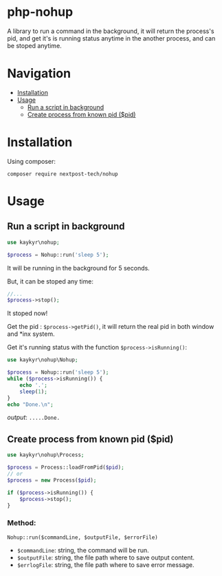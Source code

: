 # php-nohup

A library to run a command in the background, it will return the process's pid, and get it's is running status anytime in the another process, and can be stoped anytime. 

# Navigation

- [Installation](#installation)
- [Usage](#usage)
  - [Run a script in background](#run-a-script-in-background)
  - [Create process from known pid ($pid)](#create-process-from-known-pid-pid)

# Installation

Using composer:  

```console
composer require nextpost-tech/nohup
```

# Usage

## Run a script in background

```php
use kaykyr\nohup;

$process = Nohup::run('sleep 5');
```

It will be running in the background for 5 seconds. 

But, it can be stoped any time:

```php
//...
$process->stop();
```
It stoped now!

Get the pid : `$process->getPid()`, it will return the real pid in both window and *inx system.

Get it's running status with the function `$process->isRunning()`:

```php
use kaykyr\nohup\Nohup;

$process = Nohup::run('sleep 5');
while ($process->isRunning()) {
    echo '.';
    sleep(1);
}
echo "Done.\n";

```
*output*: `.....Done.`   

## Create process from known pid ($pid)

```php
use kaykyr\nohup\Process;

$process = Process::loadFromPid($pid);  
// or
$process = new Process($pid); 

if ($process->isRunning()) {
    $process->stop();
}
```

### Method:
`Nohup::run($commandLine, $outputFile, $errorFile)`  
- `$commandLine`: string, the command will be run.  
- `$outputFile`: string, the file path where to save output content.  
- `$errlogFile`: string, the file path where to save error message.  

